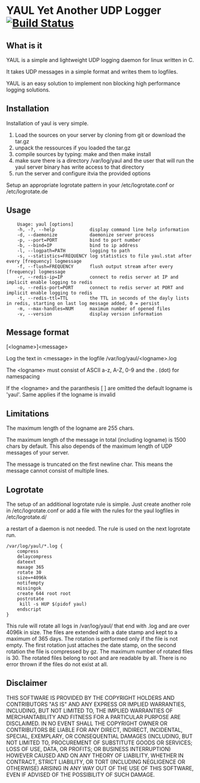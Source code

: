 # YAUL Yet Another UDP Logger [![Build Status](https://secure.travis-ci.org/behringer24/yaul.png?branch=development)](https://travis-ci.org/behringer24/yaul)

## What is it
YAUL is a simple and lightweight UDP logging daemon for linux written in C.

It takes UDP messages in a simple format and writes them to logfiles.

YAUL is an easy solution to implement non blocking high performance logging
solutions.

## Installation
Installation of yaul is very simple.

1. Load the sources on your server by cloning from git or download the tar.gz
2. unpack the ressources if you loaded the tar.gz
3. compile sources by typing: make and then make install
4. make sure there is a directory /var/log/yaul and the user that will run the yaul server binary has write access to that directory
5. run the server and configure itvia the provided options 

Setup an appropriate logrotate pattern in your /etc/logrotate.conf or /etc/logrotate.de

## Usage
```
    Usage: yaul [options]
    -h, -?, --help             display command line help information
    -d, --daemonize            daemonize server process
    -p, --port=PORT            bind to port number
    -b, --bind=IP              bind to ip address
    -l, --logpath=PATH         logging to path
    -s, --statistics=FREQUENCY log statistics to file yaul.stat after every [frequency] logmessage
    -f, --flush=FREQUENCY      flush output stream after every [frequency] logmessage
    -r, --redis-ip=IP          connect to redis server at IP and implicit enable logging to redis
    -o, --redis-port=PORT      connect to redis server at PORT and implicit enable logging to redis
    -t, --redis-ttl=TTL        the TTL in seconds of the dayly lists in redis, starting on last log message added, 0 = persist
    -m, --max-handles=NUM      maximum number of opened files
    -v, --version              display version information
```

## Message format
\[\<logname\>\]\<message\>

Log the text in \<message\> in the logfile /var/log/yaul/\<logname\>.log

The \<logname\> must consist of ASCII a-z, A-Z, 0-9 and the . (dot) for namespacing

If the \<logname\> and the paranthesis [ ] are omitted the default logname is 'yaul'. Same applies if the logname is invalid

## Limitations
The maximum length of the logname are 255 chars.

The maximum length of the message in total (including logname) is 1500 chars by default. This also depends of the maximum length of UDP messages of your server.

The message is truncated on the first newline char. This means the message cannot consist of multiple lines.

## Logrotate
The setup of an additional logrotate rule is simple. Just create another role in /etc/logrotate.conf or add a file with the rules for the yaul logfiles in /etc/logrotate.d/

a restart of a daemon is not needed. The rule is used on the next logrotate run.

```
/var/log/yaul/*.log {
    compress
    delaycompress
    dateext
    maxage 365
    rotate 30
    size=+4096k
    notifempty
    missingok
    create 644 root root
    postrotate
     kill -s HUP $(pidof yaul)
    endscript
}
````

This rule will rotate all logs in /var/log/yaul/ that end with .log and are over 4096k in size. The files are extended with a date stamp and kept to a maximum of 365 days. The rotation is performed only if the file is not empty. The first rotation just attaches the date stamp, on the second rotation the file is compressed by gz. The maximum number of rotated files is 30. The rotated files belong to root and are readable by all. There is no error thrown if the files do not exist at all.

## Disclaimer
THIS SOFTWARE IS PROVIDED BY THE COPYRIGHT HOLDERS AND CONTRIBUTORS "AS IS" 
AND ANY EXPRESS OR IMPLIED WARRANTIES, INCLUDING, BUT NOT LIMITED TO, THE
IMPLIED WARRANTIES OF MERCHANTABILITY AND FITNESS FOR A PARTICULAR PURPOSE
ARE DISCLAIMED. IN NO EVENT SHALL THE COPYRIGHT OWNER OR CONTRIBUTORS BE
LIABLE FOR ANY DIRECT, INDIRECT, INCIDENTAL, SPECIAL, EXEMPLARY, OR
CONSEQUENTIAL DAMAGES (INCLUDING, BUT NOT LIMITED TO, PROCUREMENT OF
SUBSTITUTE GOODS OR SERVICES; LOSS OF USE, DATA, OR PROFITS; OR BUSINESS
INTERRUPTION) HOWEVER CAUSED AND ON ANY THEORY OF LIABILITY, WHETHER IN
CONTRACT, STRICT LIABILITY, OR TORT (INCLUDING NEGLIGENCE OR OTHERWISE)
ARISING IN ANY WAY OUT OF THE USE OF THIS SOFTWARE, EVEN IF ADVISED OF THE
POSSIBILITY OF SUCH DAMAGE.
